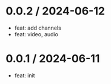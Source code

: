 
0.0.2 / 2024-06-12
==================

* feat: add channels
* feat: video, audio

0.0.1 / 2024-06-11
==================

* feat: init
